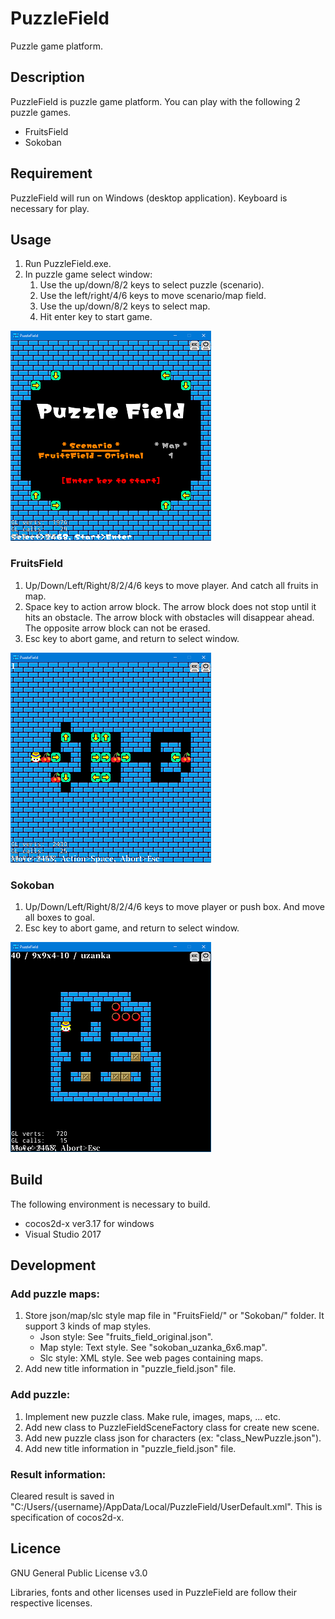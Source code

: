 # PuzzleField
Puzzle game platform.

## Description
PuzzleField is puzzle game platform.
You can play with the following 2 puzzle games.
- FruitsField
- Sokoban

## Requirement
PuzzleField will run on Windows (desktop application).
Keyboard is necessary for play.

## Usage
1. Run PuzzleField.exe.
1. In puzzle game select window:
    1. Use the up/down/8/2 keys to select puzzle (scenario).
    1. Use the left/right/4/6 keys to move scenario/map field.
    1. Use the up/down/8/2 keys to select map.
    1. Hit enter key to start game.

![image](./images/screenshot_Title.png)

### FruitsField
1. Up/Down/Left/Right/8/2/4/6 keys to move player.
   And catch all fruits in map.
2. Space key to action arrow block.
   The arrow block does not stop until it hits an obstacle.
   The arrow block with obstacles will disappear ahead.
   The opposite arrow block can not be erased.
3. Esc key to abort game, and return to select window.

![image](./images/screenshot_FruitsField.png)

### Sokoban
1. Up/Down/Left/Right/8/2/4/6 keys to move player or push box.
   And move all boxes to goal.
2. Esc key to abort game, and return to select window.

![image](./images/screenshot_Sokoban.png)

## Build
The following environment is necessary to build.
- cocos2d-x ver3.17 for windows
- Visual Studio 2017

## Development
### Add puzzle maps:
1. Store json/map/slc style map file in "FruitsField/" or "Sokoban/" folder.
   It support 3 kinds of map styles.
    - Json style: See "fruits_field_original.json".
    - Map style: Text style. See "sokoban_uzanka_6x6.map".
    - Slc style: XML style. See web pages containing maps.
1. Add new title information in "puzzle_field.json" file.

### Add puzzle:
1. Implement new puzzle class. Make rule, images, maps, ... etc.
1. Add new class to PuzzleFieldSceneFactory class for create new scene.
1. Add new puzzle class json for characters (ex: "class_NewPuzzle.json").
1. Add new title information in "puzzle_field.json" file.

### Result information:
Cleared result is saved in "C:/Users/{username}/AppData/Local/PuzzleField/UserDefault.xml".
This is specification of cocos2d-x.

## Licence
GNU General Public License v3.0

Libraries, fonts and other licenses used in PuzzleField are follow their respective licenses.
